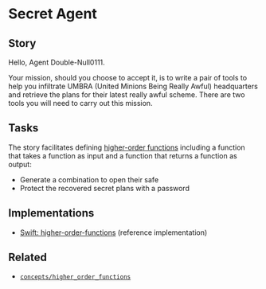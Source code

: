 # Secret Agent

## Story

Hello, Agent Double-Null0111.

Your mission, should you choose to accept it, is to write a pair of tools to help you infiltrate UMBRA (United Minions Being Really Awful) headquarters and retrieve the plans for their latest really awful scheme. There are two tools you will need to carry out this mission.

## Tasks

The story facilitates defining [higher-order functions][concepts-higher_order_functions] including a function that takes a function as input and a function that returns a function as output:

- Generate a combination to open their safe
- Protect the recovered secret plans with a password

## Implementations

- [Swift: higher-order-functions][implementation-swift] (reference implementation)

## Related

- [`concepts/higher_order_functions`][concepts-higher_order_functions]

[concepts-higher_order_functions]: ../concepts/higher_order_functions.md
[implementation-swift]: ../../languages/swift/exercises/concept/higher-order-functions/.docs/instructions.md

